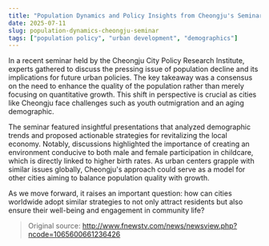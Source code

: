 ```yaml
---
title: "Population Dynamics and Policy Insights from Cheongju's Seminar"
date: 2025-07-11
slug: population-dynamics-cheongju-seminar
tags: ["population policy", "urban development", "demographics"]
---
```


In a recent seminar held by the Cheongju City Policy Research Institute, experts gathered to discuss the pressing issue of population decline and its implications for future urban policies. The key takeaway was a consensus on the need to enhance the quality of the population rather than merely focusing on quantitative growth. This shift in perspective is crucial as cities like Cheongju face challenges such as youth outmigration and an aging demographic.

The seminar featured insightful presentations that analyzed demographic trends and proposed actionable strategies for revitalizing the local economy. Notably, discussions highlighted the importance of creating an environment conducive to both male and female participation in childcare, which is directly linked to higher birth rates. As urban centers grapple with similar issues globally, Cheongju's approach could serve as a model for other cities aiming to balance population quality with growth.

As we move forward, it raises an important question: how can cities worldwide adopt similar strategies to not only attract residents but also ensure their well-being and engagement in community life?
> Original source: http://www.fnewstv.com/news/newsview.php?ncode=1065600661236426